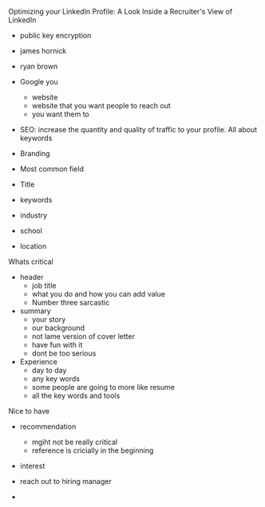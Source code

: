 Optimizing your LinkedIn Profile: A Look Inside a Recruiter's View of LinkedIn

- public key encryption
- james hornick
- ryan brown

- Google you
    - website
    - website that you want people to reach out
    - you want them to 

- SEO: increase the quantity and quality of traffic to your profile. All about keywords
- Branding 
- Most common field
- Title
- keywords
- industry
- school
- location

Whats critical
- header
    - job title
    - what you do and how you can add value
    - Number three sarcastic
- summary
    - your story
    - our background
    - not lame version of cover letter
    - have fun with it
    - dont be too serious
- Experience
    - day to day
    - any key words
    - some people are going to more like resume
    - all the key words and tools 

Nice to have
- recommendation 
    - mgiht not be really critical
    - reference is cricially in the beginning

- interest
- reach out to hiring manager
- 
